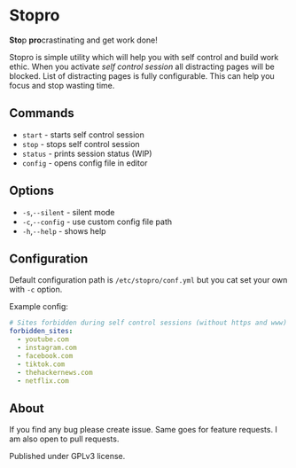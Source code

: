 # Stopro
**Sto**p **pro**crastinating and get work done!

Stopro is simple utility which will help you with self control and build work ethic.
When you activate *self control session* all distracting pages will be blocked. List of
distracting pages is fully configurable. This can help you focus and stop wasting time.

## Commands
- `start`  - starts self control session
- `stop`   - stops self control session
- `status` - prints session status (WIP)
- `config` - opens config file in editor

## Options
- `-s`,`--silent` - silent mode
- `-c`,`--config` - use custom config file path
- `-h`,`--help`   - shows help

## Configuration
Default configuration path is `/etc/stopro/conf.yml` but you cat set your own with `-c`
option.

Example config:
```yml
# Sites forbidden during self control sessions (without https and www) 
forbidden_sites:
  - youtube.com
  - instagram.com
  - facebook.com
  - tiktok.com
  - thehackernews.com
  - netflix.com
```

## About
If you find any bug please create issue. Same goes for feature requests. I am also open
to pull requests.

Published under GPLv3 license.

